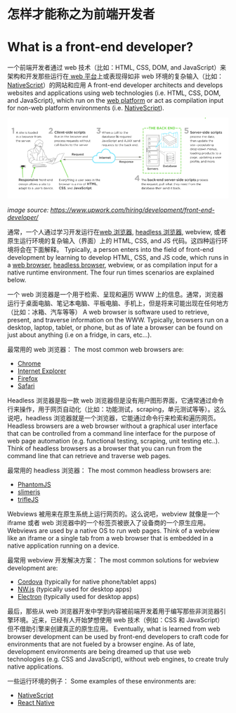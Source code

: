 # 怎样才能称之为前端开发者
# What is a front-end developer?

一个前端开发者通过 web 技术（比如：HTML, CSS, DOM, and JavaScript）来架构和开发那些运行在[ web 平台](https://en.wikipedia.org/wiki/Open_Web_Platform)上或表现得如非 web 环境的复杂输入（比如：[NativeScript](https://www.nativescript.org/)）的网站和应用
A front-end developer architects and develops websites and applications using web technologies (i.e. HTML, CSS, DOM, and JavaScript), which run on the [web platform](https://en.wikipedia.org/wiki/Open_Web_Platform) or act as compilation input for non-web platform environments (i.e. [NativeScript](https://www.nativescript.org/)).

![](images/what-is-front-end-dev.png "https://www.upwork.com/hiring/development/front-end-developer/")

<cite>image source: <a href="https://www.upwork.com/hiring/development/front-end-developer/">https://www.upwork.com/hiring/development/front-end-developer/</a></cite>

通常，一个人通过学习开发运行在[web 浏览器](https://en.wikipedia.org/wiki/Web_browser), [headless 浏览器](https://en.wikipedia.org/wiki/Headless_browser), webview, 或者原生运行环境的复杂输入（界面）上的 HTML, CSS, and JS 代码。这四种运行环境将会在下面解释。
Typically, a person enters into the field of front-end development by learning to develop HTML, CSS, and JS code, which runs in a [web browser](https://en.wikipedia.org/wiki/Web_browser), [headless browser](https://en.wikipedia.org/wiki/Headless_browser), webview, or as compilation input for a native runtime environment. The four run times scenarios are explained below.

一个 web 浏览器是一个用于检索、呈现和遍历 WWW 上的信息。通常，浏览器运行于桌面电脑、笔记本电脑、平板电脑、手机上，但是将来可能出现在任何地方（比如：冰箱、汽车等等）
A web browser is software used to retrieve, present, and traverse information on the WWW. Typically, browsers run on a desktop, laptop, tablet, or phone, but as of late a browser can be found on just about anything (i.e on a fridge, in cars, etc...). 

最常用的 web 浏览器：
The most common web browsers are: 

* [Chrome](http://www.google.com/chrome/)
* [Internet Explorer](http://dev.modern.ie/)
* [Firefox](https://www.mozilla.org/firefox/) 
* [Safari](http://www.apple.com/safari/)

Headless 浏览器是指一款 web 浏览器但是没有用户图形界面，它通常通过命令行来操作，用于网页自动化（比如：功能测试，scraping，单元测试等等）。这么说吧，headless 浏览器就是一个浏览器，它能通过命令行来检索和遍历网页。
Headless browsers are a web browser without a graphical user interface that can be controlled from a command line interface for the purpose of web page automation (e.g. functional testing, scraping, unit testing etc..). Think of headless browsers as a browser that you can run from the command line that can retrieve and traverse web pages.

最常用的 headless 浏览器：
The most common headless browsers are:

* [PhantomJS](http://phantomjs.org/)
* [slimerjs](http://slimerjs.org/)
* [trifleJS](http://triflejs.org/)

Webviews 被用来在原生系统上运行网页的。这么说吧，webview 就像是一个 iframe 或者 web 浏览器中的一个标签页被嵌入了设备商的一个原生应用。
Webviews are used by a native OS to run web pages. Think of a webview like an iframe or a single tab from a web browser that is embedded in a native application running on a device.

最常用 webview 开发解决方案：
The most common solutions for webview development are:

* [Cordova](https://cordova.apache.org/) (typically for native phone/tablet apps)
* [NW.js](https://github.com/nwjs/nw.js) (typically used for desktop apps)
* [Electron](http://electron.atom.io/) (typically used for desktop apps)

最后，那些从 web 浏览器开发中学到内容被前端开发着用于编写那些非浏览器引擎环境。近来，已经有人开始梦想使用 web 技术（例如：CSS 和 JavaScript）但不借助引擎来创建真正的原生应用。
Eventually, what is learned from web browser development can be used by front-end developers to craft code for environments that are not fueled by a browser engine. As of late, development environments are being dreamed up that use web technologies (e.g. CSS and JavaScript), without web engines, to create truly native applications.

 一些运行环境的例子：
Some examples of these environments are: 

* [NativeScript](https://www.nativescript.org/)
* [React Native](https://facebook.github.io/react-native/)



